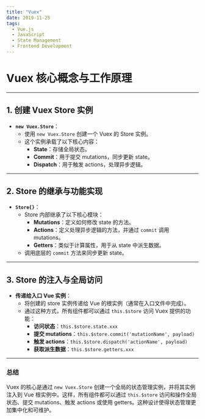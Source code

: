 ```yaml
---
title: "Vuex"
date: 2019-11-25
tags:
  - Vue.js
  - JavaScript
  - State Management
  - Frontend Development
---
```

# Vuex 核心概念与工作原理

---

## 1. 创建 Vuex Store 实例

- **`new Vuex.Store`**：
  - 使用 `new Vuex.Store` 创建一个 Vuex 的 Store 实例。
  - 这个实例承载了以下核心内容：
    - **State**：存储全局状态。
    - **Commit**：用于提交 mutations，同步更新 state。
    - **Dispatch**：用于触发 actions，处理异步逻辑。

---

## 2. Store 的继承与功能实现

- **`Store{}`**：
  - Store 内部继承了以下核心模块：
    - **Mutations**：定义如何修改 state 的方法。
    - **Actions**：定义处理异步逻辑的方法，并通过 `commit` 调用 mutations。
    - **Getters**：类似于计算属性，用于从 state 中派生数据。
  - 调用底层的 `commit` 方法来同步更新 state。

---

## 3. Store 的注入与全局访问

- **传递给入口 Vue 实例**：
  - 将创建的 store 实例传递给 Vue 的根实例（通常在入口文件中完成）。
  - 通过这种方式，所有组件都可以通过 `this.$store` 访问 Vuex 提供的功能：
    - **访问状态**：`this.$store.state.xxx`
    - **提交 mutations**：`this.$store.commit('mutationName', payload)`
    - **触发 actions**：`this.$store.dispatch('actionName', payload)`
    - **获取派生数据**：`this.$store.getters.xxx`

---

### 总结

Vuex 的核心是通过 `new Vuex.Store` 创建一个全局的状态管理实例，并将其实例注入到 Vue 根实例中。这样，所有组件都可以通过 `this.$store` 访问和操作全局状态、提交 mutations、触发 actions 或使用 getters。这种设计使得状态管理更加集中化和可维护。




